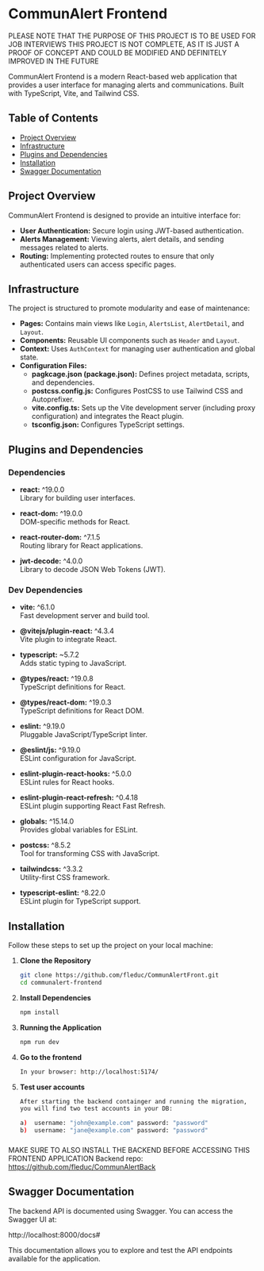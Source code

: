 # CommunAlert Frontend

PLEASE NOTE THAT THE PURPOSE OF THIS PROJECT IS TO BE USED FOR JOB INTERVIEWS THIS PROJECT IS NOT COMPLETE, AS IT IS JUST A PROOF OF CONCEPT AND COULD BE MODIFIED AND DEFINITELY IMPROVED IN THE FUTURE

CommunAlert Frontend is a modern React-based web application that provides a user interface for managing alerts and communications. Built with TypeScript, Vite, and Tailwind CSS.

## Table of Contents

- [Project Overview](#project-overview)
- [Infrastructure](#infrastructure)
- [Plugins and Dependencies](#plugins-and-dependencies)
- [Installation](#installation)
- [Swagger Documentation](#swagger-documentation)

## Project Overview

CommunAlert Frontend is designed to provide an intuitive interface for:
- **User Authentication:** Secure login using JWT-based authentication.
- **Alerts Management:** Viewing alerts, alert details, and sending messages related to alerts.
- **Routing:** Implementing protected routes to ensure that only authenticated users can access specific pages.

## Infrastructure

The project is structured to promote modularity and ease of maintenance:

- **Pages:** Contains main views like `Login`, `AlertsList`, `AlertDetail`, and `Layout`.
- **Components:** Reusable UI components such as `Header` and `Layout`.
- **Context:** Uses `AuthContext` for managing user authentication and global state.
- **Configuration Files:**
    - **pagkcage.json (package.json):** Defines project metadata, scripts, and dependencies.
    - **postcss.config.js:** Configures PostCSS to use Tailwind CSS and Autoprefixer.
    - **vite.config.ts:** Sets up the Vite development server (including proxy configuration) and integrates the React plugin.
    - **tsconfig.json:** Configures TypeScript settings.

## Plugins and Dependencies

### Dependencies

- **react:** ^19.0.0  
  Library for building user interfaces.

- **react-dom:** ^19.0.0  
  DOM-specific methods for React.

- **react-router-dom:** ^7.1.5  
  Routing library for React applications.

- **jwt-decode:** ^4.0.0  
  Library to decode JSON Web Tokens (JWT).

### Dev Dependencies

- **vite:** ^6.1.0  
  Fast development server and build tool.

- **@vitejs/plugin-react:** ^4.3.4  
  Vite plugin to integrate React.

- **typescript:** ~5.7.2  
  Adds static typing to JavaScript.

- **@types/react:** ^19.0.8  
  TypeScript definitions for React.

- **@types/react-dom:** ^19.0.3  
  TypeScript definitions for React DOM.

- **eslint:** ^9.19.0  
  Pluggable JavaScript/TypeScript linter.

- **@eslint/js:** ^9.19.0  
  ESLint configuration for JavaScript.

- **eslint-plugin-react-hooks:** ^5.0.0  
  ESLint rules for React hooks.

- **eslint-plugin-react-refresh:** ^0.4.18  
  ESLint plugin supporting React Fast Refresh.

- **globals:** ^15.14.0  
  Provides global variables for ESLint.

- **postcss:** ^8.5.2  
  Tool for transforming CSS with JavaScript.

- **tailwindcss:** ^3.3.2  
  Utility-first CSS framework.

- **typescript-eslint:** ^8.22.0  
  ESLint plugin for TypeScript support.

## Installation

Follow these steps to set up the project on your local machine:

1. **Clone the Repository**

   ```bash
   git clone https://github.com/fleduc/CommunAlertFront.git
   cd communalert-frontend
   ```

2. **Install Dependencies**

   ```bash
   npm install
   ```
   
3. **Running the Application**

   ```bash
   npm run dev
   ```

4. **Go to the frontend**

   ```bash
   In your browser: http://localhost:5174/
   ```
5. **Test user accounts**

   ```bash
   After starting the backend containger and running the migration, 
   you will find two test accounts in your DB:
   
   a)  username: "john@example.com" password: "password"
   b)  username: "jane@example.com" password: "password"
   ```
###
MAKE SURE TO ALSO INSTALL THE BACKEND BEFORE ACCESSING THIS FRONTEND APPLICATION
Backend repo: https://github.com/fleduc/CommunAlertBack

## Swagger Documentation

The backend API is documented using Swagger. You can access the Swagger UI at:

http://localhost:8000/docs#

This documentation allows you to explore and test the API endpoints available for the application.